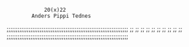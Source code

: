 

				20(x)22
			Anders Pippi Tednes
;;;;;;;;;;;;;;;;;;;;;;;;;;;;;;;;;;;;;;;;;;;;;;;;;;;;;;;;;;;;;;;;;;
;;								;;
;;								;;
;;								;;
;;								;;
;;								;;
;;;;;;;;;;;;;;;;;;;;;;;;;;;;;;;;;;;;;;;;;;;;;;;;;;;;;;;;;;;;;;;;;;

